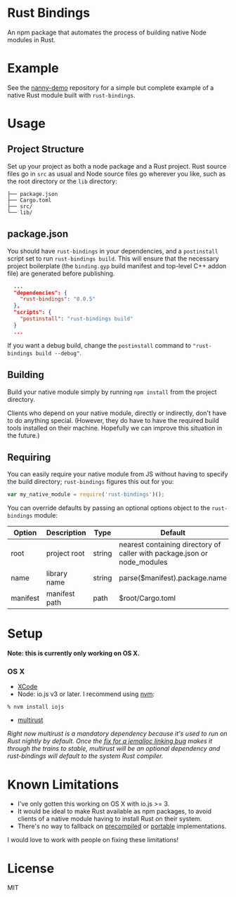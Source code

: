 # Rust Bindings

An npm package that automates the process of building native Node modules in Rust.

# Example

See the [nanny-demo](https://github.com/dherman/nanny-demo) repository for a simple but complete example of a native Rust module built with `rust-bindings`.


# Usage

## Project Structure

Set up your project as both a node package and a Rust project. Rust source files go in `src` as usual and Node source files go wherever you like, such as the root directory or the `lib` directory:

```
├── package.json
├── Cargo.toml
├── src/
└── lib/
```

## package.json

You should have `rust-bindings` in your dependencies, and a `postinstall` script set to run `rust-bindings build`. This will ensure that the necessary project boilerplate (the `binding.gyp` build manifest and top-level C++ addon file) are generated before publishing.
```json
  ...
  "dependencies": {
    "rust-bindings": "0.0.5"
  },
  "scripts": {
    "postinstall": "rust-bindings build"
  }
  ...
```

If you want a debug build, change the `postinstall` command to `"rust-bindings build --debug"`.

## Building

Build your native module simply by running `npm install` from the project directory.

Clients who depend on your native module, directly or indirectly, don't have to do anything special. (However, they do have to have the required build tools installed on their machine. Hopefully we can improve this situation in the future.)

## Requiring

You can easily require your native module from JS without having to specify the build directory; `rust-bindings` figures this out for you:

```javascript
var my_native_module = require('rust-bindings')();
```

You can override defaults by passing an optional options object to the `rust-bindings` module:

| Option    | Description   | Type     | Default                                                                  |
| --------- | ------------- | -------- | ------------------------------------------------------------------------ |
| root      | project root  | string   | nearest containing directory of caller with package.json or node_modules |
| name      | library name  | string   | parse($manifest).package.name                                            |
| manifest  | manifest path | path     | $root/Cargo.toml                                                         |


# Setup

**Note: this is currently only working on OS X.**

### OS X

* [XCode](https://developer.apple.com/xcode/download/)
* Node: io.js v3 or later. I recommend using [nvm](https://github.com/creationix/nvm#install-script):

```
% nvm install iojs
```

* [multirust](https://github.com/brson/multirust#quick-installation)

*Right now multirust is a mandatory dependency because it's used to run on Rust nightly by default. Once the [fix for a jemalloc linking bug](https://github.com/rust-lang/rust/pull/27400) makes it through the trains to stable, multirust will be an optional dependency and rust-bindings will default to the system Rust compiler.*


# Known Limitations

* I've only gotten this working on OS X with io.js >= 3.
* It would be ideal to make Rust available as npm packages, to avoid clients of a native module having to install Rust on their system.
* There's no way to fallback on [precompiled](https://github.com/mapbox/node-pre-gyp) or [portable](http://insertafter.com/en/blog/native-node-module.html) implementations.

I would love to work with people on fixing these limitations!


# License

MIT
